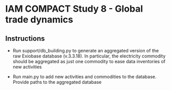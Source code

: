 # IAM COMPACT Study 8 - Global trade dynamics

## Instructions

- Run support/db_building.py to generate an aggregated version of the raw Exiobase database (v.3.3.18). In particular, the electricity commodity should be aggregated as just one commodity to ease data inventories of new activities

- Run main.py to add new activities and commodities to the database. Provide paths to the aggregated database
